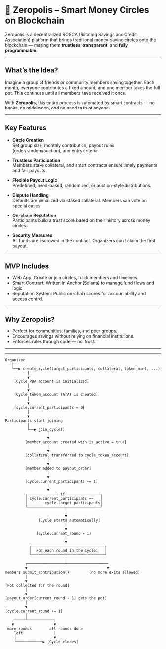 # 💸 Zeropolis – Smart Money Circles on Blockchain

Zeropolis is a decentralized ROSCA (Rotating Savings and Credit Association) platform that brings traditional money-saving circles onto the blockchain — making them **trustless**, **transparent**, and **fully programmable**.

---

## What’s the Idea?

Imagine a group of friends or community members saving together. Each month, everyone contributes a fixed amount, and one member takes the full pot. This continues until all members have received it once.

With **Zeropolis**, this entire process is automated by smart contracts — no banks, no middlemen, and no need to trust anyone.

---

## Key Features

- **Circle Creation**  
  Set group size, monthly contribution, payout rules (order/random/auction), and entry criteria.

- **Trustless Participation**  
  Members stake collateral, and smart contracts ensure timely payments and fair payouts.

- **Flexible Payout Logic**  
  Predefined, need-based, randomized, or auction-style distributions.

- **Dispute Handling**  
  Defaults are penalized via staked collateral. Members can vote on special cases.

- **On-chain Reputation**  
  Participants build a trust score based on their history across money circles.

- **Security Measures**  
  All funds are escrowed in the contract. Organizers can't claim the first payout.

---

## MVP Includes

- Web App: Create or join circles, track members and timelines.
- Smart Contract: Written in Anchor (Solana) to manage fund flows and logic.
- Reputation System: Public on-chain scores for accountability and access control.

---

## Why Zeropolis?

- Perfect for communities, families, and peer groups.
- Encourages savings without relying on financial institutions.
- Enforces rules through code — not trust.

---


---
```scharp
Organizer
   │
   └──▶ create_cycle(target_participants, collateral, token_mint, ...)
          │
          ▼
    [Cycle PDA account is initialized]
          │
          ▼
    [Cycle token_account (ATA) is created]
          │
          ▼
    [cycle.current_participants = 0]
          │
          ▼
Participants start joining
          │
          └──▶ join_cycle()
                   │
                   ▼
         [member_account created with is_active = true]
                   │
                   ▼
         [collateral transferred to cycle_token_account]
                   │
                   ▼
         [member added to payout_order]
                   │
                   ▼
         [cycle.current_participants += 1]
                   │
                   ▼
         ┌────────────── if ───────────────┐
         │ cycle.current_participants ==   │
         │        cycle.target_participants│
         └─────────────────┬───────────────┘
                           │
                           ▼
               [Cycle starts automatically]
                           │
                           ▼
              [cycle.current_round = 1]
                           │
                           ▼
           ┌─────────────────────────────────┐
           │  For each round in the cycle:   │
           └─────────────────────────────────┘
                           │
         ┌─────────────────┴──────────────────┐
         ▼                                    ▼
members submit_contribution()         (no more exits allowed)
         │
         ▼
[Pot collected for the round]
         │
         ▼
[payout_order[current_round - 1] gets the pot]
         │
         ▼
[cycle.current_round += 1]
         │
   ┌─────┴────────────┐
   ▼                  ▼
 more rounds        all rounds done
    left              │
    │                 ▼
    └────────────▶ [Cycle closes]
```
